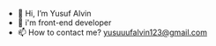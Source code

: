 - 👋 Hi, I’m Yusuf Alvin
- 👀 i'm front-end developer
- 📫 How to contact me? 
      yusuuufalvin123@gmail.com

<!---
AlvinzYusuf/AlvinzYusuf is a ✨ special ✨ repository because its `README.md` (this file) appears on your GitHub profile.
You can click the Preview link to take a look at your changes.
--->
